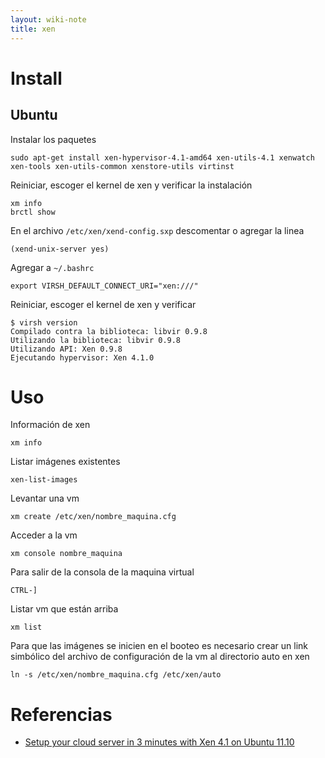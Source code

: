 ```yaml
---
layout: wiki-note
title: xen
---
```

# Install

## Ubuntu
Instalar los paquetes

    sudo apt-get install xen-hypervisor-4.1-amd64 xen-utils-4.1 xenwatch xen-tools xen-utils-common xenstore-utils virtinst

Reiniciar, escoger el kernel de xen y verificar la instalación

    xm info
    brctl show

En el archivo `/etc/xen/xend-config.sxp` descomentar o agregar la linea

    (xend-unix-server yes)

Agregar a `~/.bashrc`

    export VIRSH_DEFAULT_CONNECT_URI="xen:///"

Reiniciar, escoger el kernel de xen y verificar

    $ virsh version
    Compilado contra la biblioteca: libvir 0.9.8
    Utilizando la biblioteca: libvir 0.9.8
    Utilizando API: Xen 0.9.8
    Ejecutando hypervisor: Xen 4.1.0

# Uso

Información de xen

    xm info

Listar imágenes existentes

    xen-list-images

Levantar una vm

    xm create /etc/xen/nombre_maquina.cfg

Acceder a la vm

    xm console nombre_maquina

Para salir de la consola de la maquina virtual

    CTRL-]

Listar vm que están arriba

    xm list

Para que las imágenes se inicien en el booteo es necesario crear un link simbólico del archivo de configuración de la vm al directorio auto en xen

    ln -s /etc/xen/nombre_maquina.cfg /etc/xen/auto

# Referencias

* [Setup your cloud server in 3 minutes with Xen 4.1 on Ubuntu 11.10](http://www.beyondlinux.com/2011/11/02/install-xen-4-1-and-setup-your-cloud-os-on-ubuntu-11-10/)
